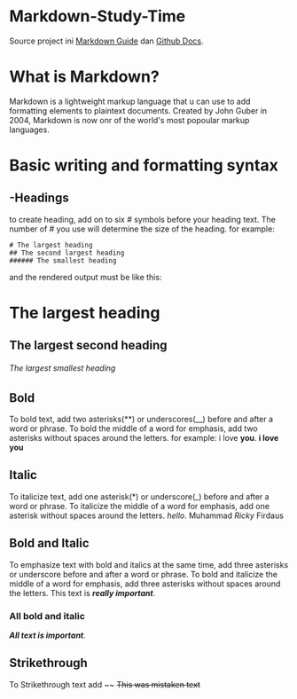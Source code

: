# Markdown-Study-Time

Source project ini [Markdown Guide](https://www.markdownguide.org/) dan [Github Docs](https://docs.github.com/).

# What is Markdown?

Markdown is a lightweight markup language that u can use to add formatting elements to plaintext documents. Created by John Guber in 2004, Markdown is now onr of the world's most popoular markup languages.

# Basic writing and formatting syntax

## -Headings

to create heading, add on to six # symbols before your heading text. The number of # you use will determine the size of the heading. for example:

```
# The largest heading
## The second largest heading
###### The smallest heading
```

and the rendered output must be like this:

# The largest heading

## The largest second heading

###### The largest smallest heading

## Bold

To bold text, add two asterisks(**) or underscores(__) before and after a word or phrase. To bold the middle of a word for emphasis, add two asterisks without spaces around the letters. for example:
i love **you**.
**i love you**

## Italic

To italicize text, add one asterisk(*) or underscore(\_) before and after a word or phrase. To italicize the middle of a word for emphasis, add one asterisk without spaces around the letters.
*hello*.
Muhammad _Ricky_ Firdaus

## Bold and Italic

To emphasize text with bold and italics at the same time, add three asterisks or underscore before and after a word or phrase. To bold and italicize the middle of a word for emphasis, add three asterisks without spaces around the letters.
This text is ***really important***.

### All bold and italic

**_All text is important_**.

## Strikethrough

To Strikethrough text add ~~
~~This was mistaken text~~
